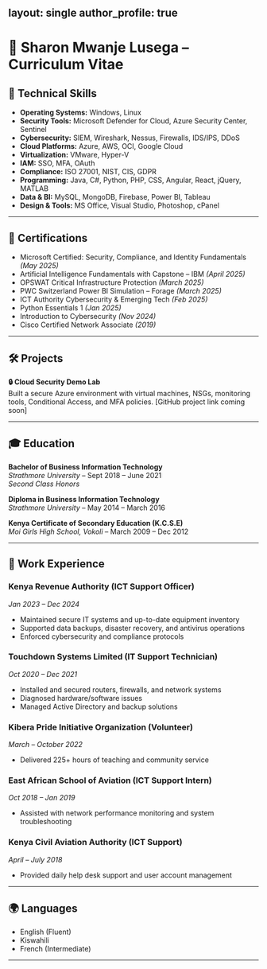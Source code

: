 layout: single
author_profile: true
---
# 📄 Sharon Mwanje Lusega – Curriculum Vitae

## 🧠 Technical Skills

- **Operating Systems:** Windows, Linux  
- **Security Tools:** Microsoft Defender for Cloud, Azure Security Center, Sentinel  
- **Cybersecurity:** SIEM, Wireshark, Nessus, Firewalls, IDS/IPS, DDoS  
- **Cloud Platforms:** Azure, AWS, OCI, Google Cloud  
- **Virtualization:** VMware, Hyper-V  
- **IAM:** SSO, MFA, OAuth  
- **Compliance:** ISO 27001, NIST, CIS, GDPR  
- **Programming:** Java, C#, Python, PHP, CSS, Angular, React, jQuery, MATLAB  
- **Data & BI:** MySQL, MongoDB, Firebase, Power BI, Tableau  
- **Design & Tools:** MS Office, Visual Studio, Photoshop, cPanel  

---

## 📜 Certifications

- Microsoft Certified: Security, Compliance, and Identity Fundamentals *(May 2025)*  
- Artificial Intelligence Fundamentals with Capstone – IBM *(April 2025)*  
- OPSWAT Critical Infrastructure Protection *(March 2025)*  
- PWC Switzerland Power BI Simulation – Forage *(March 2025)*  
- ICT Authority Cybersecurity & Emerging Tech *(Feb 2025)*  
- Python Essentials 1 *(Jan 2025)*  
- Introduction to Cybersecurity *(Nov 2024)*  
- Cisco Certified Network Associate *(2019)*  

---

## 🛠️ Projects

**🔒 Cloud Security Demo Lab**  
Built a secure Azure environment with virtual machines, NSGs, monitoring tools, Conditional Access, and MFA policies. [GitHub project link coming soon]

---

## 🎓 Education

**Bachelor of Business Information Technology**  
*Strathmore University* – Sept 2018 – June 2021  
*Second Class Honors*

**Diploma in Business Information Technology**  
*Strathmore University* – May 2014 – March 2016

**Kenya Certificate of Secondary Education (K.C.S.E)**  
*Moi Girls High School, Vokoli* – March 2009 – Dec 2012  

---

## 🏢 Work Experience

### Kenya Revenue Authority (ICT Support Officer)  
*Jan 2023 – Dec 2024*  
- Maintained secure IT systems and up-to-date equipment inventory  
- Supported data backups, disaster recovery, and antivirus operations  
- Enforced cybersecurity and compliance protocols  

### Touchdown Systems Limited (IT Support Technician)  
*Oct 2020 – Dec 2021*  
- Installed and secured routers, firewalls, and network systems  
- Diagnosed hardware/software issues  
- Managed Active Directory and backup solutions  

### Kibera Pride Initiative Organization (Volunteer)  
*March – October 2022*  
- Delivered 225+ hours of teaching and community service  

### East African School of Aviation (ICT Support Intern)  
*Oct 2018 – Jan 2019*  
- Assisted with network performance monitoring and system troubleshooting  

### Kenya Civil Aviation Authority (ICT Support)  
*April – July 2018*  
- Provided daily help desk support and user account management  

---

## 🌍 Languages

- English (Fluent)  
- Kiswahili  
- French (Intermediate)

---
